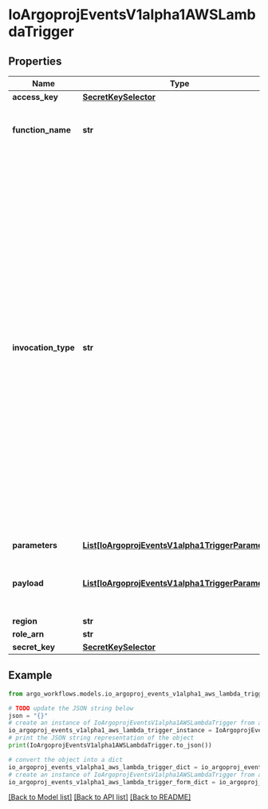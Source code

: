 # IoArgoprojEventsV1alpha1AWSLambdaTrigger


## Properties

Name | Type | Description | Notes
------------ | ------------- | ------------- | -------------
**access_key** | [**SecretKeySelector**](SecretKeySelector.md) |  | [optional] 
**function_name** | **str** | FunctionName refers to the name of the function to invoke. | [optional] 
**invocation_type** | **str** | Choose from the following options.     * RequestResponse (default) - Invoke the function synchronously. Keep    the connection open until the function returns a response or times out.    The API response includes the function response and additional data.     * Event - Invoke the function asynchronously. Send events that fail multiple    times to the function&#39;s dead-letter queue (if it&#39;s configured). The API    response only includes a status code.     * DryRun - Validate parameter values and verify that the user or role    has permission to invoke the function. +optional | [optional] 
**parameters** | [**List[IoArgoprojEventsV1alpha1TriggerParameter]**](IoArgoprojEventsV1alpha1TriggerParameter.md) |  | [optional] 
**payload** | [**List[IoArgoprojEventsV1alpha1TriggerParameter]**](IoArgoprojEventsV1alpha1TriggerParameter.md) | Payload is the list of key-value extracted from an event payload to construct the request payload. | [optional] 
**region** | **str** |  | [optional] 
**role_arn** | **str** |  | [optional] 
**secret_key** | [**SecretKeySelector**](SecretKeySelector.md) |  | [optional] 

## Example

```python
from argo_workflows.models.io_argoproj_events_v1alpha1_aws_lambda_trigger import IoArgoprojEventsV1alpha1AWSLambdaTrigger

# TODO update the JSON string below
json = "{}"
# create an instance of IoArgoprojEventsV1alpha1AWSLambdaTrigger from a JSON string
io_argoproj_events_v1alpha1_aws_lambda_trigger_instance = IoArgoprojEventsV1alpha1AWSLambdaTrigger.from_json(json)
# print the JSON string representation of the object
print(IoArgoprojEventsV1alpha1AWSLambdaTrigger.to_json())

# convert the object into a dict
io_argoproj_events_v1alpha1_aws_lambda_trigger_dict = io_argoproj_events_v1alpha1_aws_lambda_trigger_instance.to_dict()
# create an instance of IoArgoprojEventsV1alpha1AWSLambdaTrigger from a dict
io_argoproj_events_v1alpha1_aws_lambda_trigger_form_dict = io_argoproj_events_v1alpha1_aws_lambda_trigger.from_dict(io_argoproj_events_v1alpha1_aws_lambda_trigger_dict)
```
[[Back to Model list]](../README.md#documentation-for-models) [[Back to API list]](../README.md#documentation-for-api-endpoints) [[Back to README]](../README.md)


